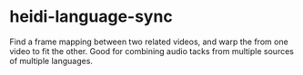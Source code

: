 # heidi-language-sync
Find a frame mapping between two related videos, and warp the from one video to fit the other. Good for combining audio tacks from multiple sources of multiple languages.
